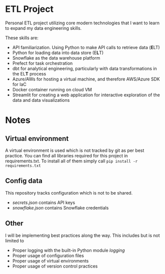 # ETL Project
Personal ETL project utilizing core modern technologies that I want to learn to expand my data engineering skills.

These skills are:
- API familiarization. Using Python to make API calls to retrieve data (**E**LT)
- Python for loading data into data store (E**L**T)
- Snowflake as the data warehouse platform
- Prefect for task orchestration
- dbt for analytical engineering, particularly with data transformations in the EL**T** process
- Azure/AWs for hosting a virtual machine, and therefore AWS/Azure SDK for IaC
- Docker container running on cloud VM
- Streamlit for creating a web application for interactive exploration of the data and data visualizations

# Notes
## Virtual environment
A virtual environment is used which is not tracked by git as per best practice. You can find all libraries required for this project in requirements.txt. To install all of them simply call ```pip install -r requirements.txt```

## Config data
This repository tracks configuration which is not to be shared.
- *secrets.json* contains API keys
- *snowflake.json* contains Snowflake credentials

## Other
I will be implementing best practices along the way. This includes but is not limited to
- Proper logging with the built-in Python module *logging*
- Proper usage of configuration files
- Proper usage of virtual environments
- Proper usage of version control practices
